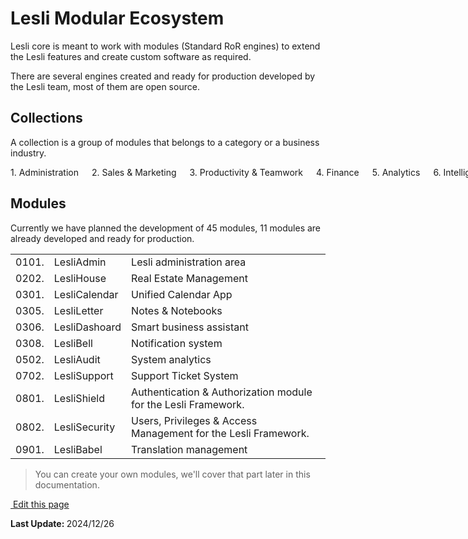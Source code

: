 # Lesli Modular Ecosystem
Lesli core is meant to work with modules (Standard RoR engines) to extend the Lesli features and create custom software as required.

There are several engines created and ready for production developed by the Lesli team, most of them are open source.

## Collections 
A collection is a group of modules that belongs to a category or a business industry.

<div class="columns is-multiline lesli-css-color-collections">
    <div class="has-text-centered px-4 py-6 br-2 br-2 has-text-white lesli-background-collection-administration">
        1.&nbsp;Administration
    </div>
    <div class="has-text-centered px-4 py-6 br-2 has-text-white lesli-background-collection-sales">
        2.&nbsp;Sales&nbsp;&&nbsp;Marketing
    </div>
    <div class="has-text-centered px-4 py-6 br-2 has-text-white lesli-background-collection-productivity">
        3.&nbsp;Productivity&nbsp;&&nbsp;Teamwork
    </div>
    <div class="has-text-centered px-4 py-6 br-2 has-text-white lesli-background-collection-finance">
        4.&nbsp;Finance
    </div>
    <div class="has-text-centered px-4 py-6 br-2 has-text-black lesli-background-collection-analytics">
        5.&nbsp;Analytics
    </div>
    <div class="has-text-centered px-4 py-6 br-2 has-text-white lesli-background-collection-intelligence">
        6.&nbsp;Intelligence
    </div>
    <div class="has-text-centered px-4 py-6 br-2 has-text-black lesli-background-collection-it">
        7.&nbsp;IT&nbsp;&&nbsp;Help&nbsp;Desk
    </div>
    <div class="has-text-centered px-4 py-6 br-2 has-text-black lesli-background-collection-security">
        8.&nbsp;Security&nbsp;&&nbsp;Privacy
    </div>
    <div class="has-text-centered px-4 py-6 br-2 has-text-black lesli-background-collection-integration">
        9.&nbsp;Integrations
    </div>
</div>


## Modules 
Currently we have planned the development of 45 modules, 11 modules are already developed and ready for production.

<table class="table is-fullwidth is-striped" style="display: table;">
    <tr>
        <td>0101.</td>
        <td>LesliAdmin</td>
        <td>Lesli administration area</td>
    </tr>
    <tr>
        <td>0202.</td>
        <td>LesliHouse</td>
        <td>Real Estate Management</td>
    </tr>
    <tr>
        <td>0301.</td>
        <td>LesliCalendar</td>
        <td>Unified Calendar App</td>
    </tr>
    <tr>
        <td>0305.</td>
        <td>LesliLetter</td>
        <td>Notes & Notebooks</td>
    </tr>
    <tr>
        <td>0306.</td>
        <td>LesliDashoard</td>
        <td>Smart business assistant</td>
    </tr>
    <tr>
        <td>0308.</td>
        <td>LesliBell</td>
        <td>Notification system</td>
    </tr>
    <tr>
        <td>0502.</td>
        <td>LesliAudit</td>
        <td>System analytics</td>
    </tr>
    <tr>
        <td>0702.</td>
        <td>LesliSupport</td>
        <td>Support Ticket System</td>
    </tr>
    <tr>
        <td>0801.</td>
        <td>LesliShield</td>
        <td>Authentication & Authorization module for the Lesli Framework.</td>
    </tr>
    <tr>
        <td>0802.</td>
        <td>LesliSecurity</td>
        <td>Users, Privileges & Access Management for the Lesli Framework.</td>
    </tr>
    <tr>
        <td>0901.</td>
        <td>LesliBabel</td>
        <td>Translation management</td>
    </tr>
</table>

> You can create your own modules, we'll cover that part later in this documentation.


<section class="lesli-markdown-info">
    <p><a target="blank" href="https://github.com/LesliTech/Lesli/tree/master/docs/about/ecosystem.md"><i class="ri-external-link-fill"></i>&nbsp;Edit this page</a><p/>
    <p><b>Last Update: </b>2024/12/26</p>
</section>

<!-- This code was automatically generated -->
<!-- to update this docs please run rake docs:build -->

